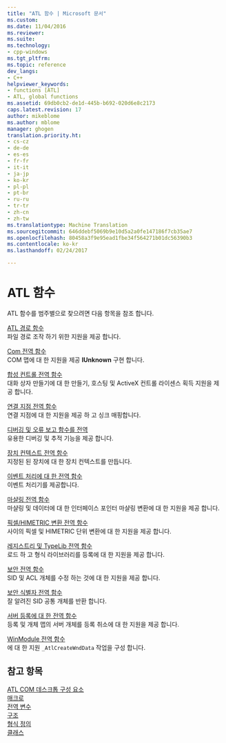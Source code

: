 ```yaml
---
title: "ATL 함수 | Microsoft 문서"
ms.custom: 
ms.date: 11/04/2016
ms.reviewer: 
ms.suite: 
ms.technology:
- cpp-windows
ms.tgt_pltfrm: 
ms.topic: reference
dev_langs:
- C++
helpviewer_keywords:
- functions [ATL]
- ATL, global functions
ms.assetid: 69db0cb2-de1d-445b-b692-020d6e8c2173
caps.latest.revision: 17
author: mikeblome
ms.author: mblome
manager: ghogen
translation.priority.ht:
- cs-cz
- de-de
- es-es
- fr-fr
- it-it
- ja-jp
- ko-kr
- pl-pl
- pt-br
- ru-ru
- tr-tr
- zh-cn
- zh-tw
ms.translationtype: Machine Translation
ms.sourcegitcommit: 646ddebf5069b9e10d5a2a0fe147186f7cb35ae7
ms.openlocfilehash: 80458a3f9e95ead1fbe34f564271b01dc56390b3
ms.contentlocale: ko-kr
ms.lasthandoff: 02/24/2017

---
```

# <a name="atl-functions"></a>ATL 함수


ATL 함수를 범주별으로 찾으려면 다음 항목을 참조 합니다.  
  
 [ATL 경로 함수](../../atl/reference/com-map-global-functions.md)  
 파일 경로 조작 하기 위한 지원을 제공 합니다.
 
 [Com 전역 함수](../../atl/reference/com-map-global-functions.md)  
 COM 맵에 대 한 지원을 제공 **IUnknown** 구현 합니다.  
  
 [합성 컨트롤 전역 함수](../../atl/reference/composite-control-global-functions.md)  
 대화 상자 만들기에 대 한 만들기, 호스팅 및 ActiveX 컨트롤 라이센스 획득 지원을 제공 합니다.  
  
 [연결 지점 전역 함수](../../atl/reference/connection-point-global-functions.md)  
 연결 지점에 대 한 지원을 제공 하 고 싱크 매핑합니다.  
  
 [디버깅 및 오류 보고 함수를 전역](../../atl/reference/debugging-and-error-reporting-global-functions.md)  
 유용한 디버깅 및 추적 기능을 제공 합니다.  
  
 [장치 컨텍스트 전역 함수](../../atl/reference/device-context-global-functions.md)  
 지정된 된 장치에 대 한 장치 컨텍스트를 만듭니다.  
  
 [이벤트 처리에 대 한 전역 함수](../../atl/reference/event-handling-global-functions.md)  
 이벤트 처리기를 제공합니다.  
  
 [마샬링 전역 함수](../../atl/reference/marshaling-global-functions.md)  
 마샬링 및 데이터에 대 한 인터페이스 포인터 마샬링 변환에 대 한 지원을 제공 합니다.  
  
 [픽셀/HIMETRIC 변환 전역 함수](../../atl/reference/pixel-himetric-conversion-global-functions.md)  
 사이의 픽셀 및 HIMETRIC 단위 변환에 대 한 지원을 제공 합니다.  
  
 [레지스트리 및 TypeLib 전역 함수](../../atl/reference/registry-and-typelib-global-functions.md)  
 로드 하 고 형식 라이브러리를 등록에 대 한 지원을 제공 합니다.  
  
 [보안 전역 함수](../../atl/reference/security-global-functions.md)  
 SID 및 ACL 개체를 수정 하는 것에 대 한 지원을 제공 합니다.  
  
 [보안 식별자 전역 함수](../../atl/reference/security-identifier-global-functions.md)  
 잘 알려진 SID 공통 개체를 반환 합니다.  
  
 [서버 등록에 대 한 전역 함수](../../atl/reference/server-registration-global-functions.md)  
 등록 및 개체 맵의 서버 개체를 등록 취소에 대 한 지원을 제공 합니다.  
  
 [WinModule 전역 함수](../../atl/reference/winmodule-global-functions.md)  
 에 대 한 지원 `_AtlCreateWndData` 작업을 구성 합니다.  
  
## <a name="see-also"></a>참고 항목  
    
 [ATL COM 데스크톱 구성 요소](../../atl/atl-com-desktop-components.md)   
 [매크로](../../atl/reference/atl-macros.md)   
 [전역 변수](../../atl/reference/atl-global-variables.md)   
 [구조](../../atl/reference/atl-structures.md)   
 [형식 정의](../../atl/reference/atl-typedefs.md)   
 [클래스](../../atl/reference/atl-classes.md)

